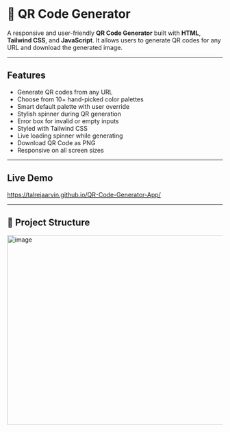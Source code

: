 # 📱 QR Code Generator

A responsive and user-friendly **QR Code Generator** built with **HTML**, **Tailwind CSS**, and **JavaScript**. It allows users to generate QR codes for any URL and download the generated image.

---

## Features

- Generate QR codes from any URL
- Choose from 10+ hand-picked color palettes
- Smart default palette with user override
- Stylish spinner during QR generation
- Error box for invalid or empty inputs
- Styled with Tailwind CSS
- Live loading spinner while generating
- Download QR Code as PNG
- Responsive on all screen sizes

---

## Live Demo

https://talrejaarvin.github.io/QR-Code-Generator-App/

---

## 📁 Project Structure
<img width="604" height="443" alt="image" src="https://github.com/user-attachments/assets/c9c16eed-1e0f-4c9d-a567-69433474f3ff" />



